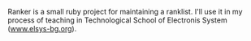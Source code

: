 Ranker is a small ruby project for maintaining a ranklist. I'll use it in my process of teaching in Technological School of Electronis System (www.elsys-bg.org).
